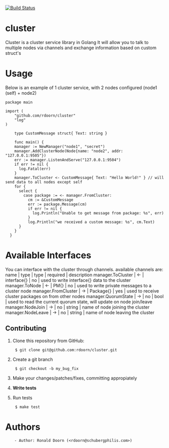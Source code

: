 [![Build Status](https://travis-ci.org/rdoorn/cluster.png)](https://travis-ci.org/rdoorn/cluster)

# cluster
Cluster is a cluster service library in Golang
It will allow you to talk to multiple nodes via channels and exchange information based on custom struct's

# Usage
Below is an example of 1 cluster service, with 2 nodes configured (node1 (self) + node2)
```
package main

import (
	"github.com/rdoorn/cluster"
	"log"
)

	type CustomMessage struct{ Text: string }

	func main() {
    manager := NewManager("node1", "secret")
    manager.AddClusterNode(Node{name: "node2", addr: "127.0.0.1:9505"})
    err := manager.ListenAndServe("127.0.0.1:9504")
    if err != nil {
      log.Fatal(err)
    }
    manager.ToCluster <- CustomMessage{ Text: "Hello World!" } // will send data to all nodes except self
    for {
      select {
        case package := <- manager.FromCluster:
          cm := &CustomMessage
          err := package.Message(cm)
          if err != nil {
            log.Println("Unable to get message from package: %s", err)
          }
          log.Println("we received a custom message: %s", cm.Text)
      }
    }
  }
```

# Available Interfaces
You can interface with the cluster through channels. available channels are:
name | type | type | required | description
manager.ToCluster | <- | interface{} | no | used to write interface{} data to the cluster
manager.ToNode | <- | PM{} | no | used to write private messages to a cluster node
manager.FromCluster | -> | Package{} | yes | used to receive cluster packages on from other nodes
manager.QuorumState | -> | no | bool | used to read the current quorum state, will update on node join/leave
manager.NodeJoin | -> | no | string | name of node joining the cluster
manager.NodeLeave | -> | no | string | name of node leaving the cluster

## Contributing

1. Clone this repository from GitHub:

        $ git clone git@github.com:rdoorn/cluster.git

2. Create a git branch

        $ git checkout -b my_bug_fix

3. Make your changes/patches/fixes, committing appropiately
4. **Write tests**
5. Run tests

        $ make test

# Authors
        - Author: Ronald Doorn (<rdoorn@schubergphilis.com>)
